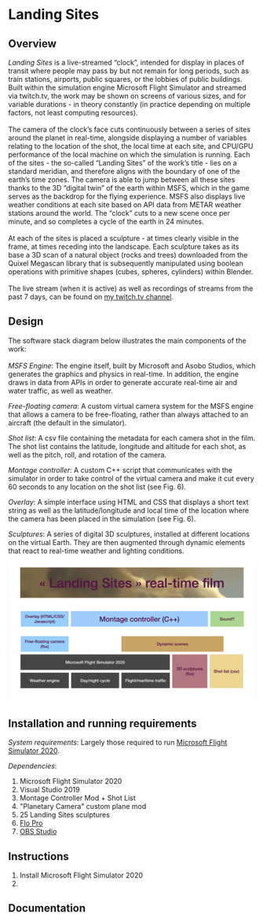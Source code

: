 # Landing Sites
 
## Overview

*Landing Sites* is a live-streamed “clock”, intended for display in places of transit where people may pass by but not remain for long periods, such as train stations, airports, public squares, or the lobbies of public buildings. Built within the simulation engine Microsoft Flight Simulator and streamed via twitch.tv, the work may be shown on screens of various sizes, and for variable durations - in theory constantly (in practice depending on multiple factors, not least computing resources).   
</br>
The camera of the clock’s face cuts continuously between a series of sites around the planet in real-time, alongside displaying a number of variables relating to the location of the shot, the local time at each site, and CPU/GPU performance of the local machine on which the simulation is running. Each of the sites - the so-called “Landing Sites” of the work’s title - lies on a standard meridian, and therefore aligns with the boundary of one of the earth’s time zones. The camera is able to jump between all these sites thanks to the 3D “digital twin” of the earth within MSFS, which in the game serves as the backdrop for the flying experience. MSFS also displays live weather conditions at each site based on API data from METAR weather stations around the world. The “clock” cuts to a new scene once per minute, and so completes a cycle of the earth in 24 minutes.  
</br>
At each of the sites is placed a sculpture - at times clearly visible in the frame, at times receding into the landscape. Each sculpture takes as its base a 3D scan of a natural object (rocks and trees) downloaded from the Quixel Megascan library that is subsequently manipulated using boolean operations with primitive shapes (cubes, spheres, cylinders) within Blender.  
</br>
The live stream (when it is active) as well as recordings of streams from the past 7 days, can be found on [my twitch.tv channel](https://www.twitch.tv/alex_walmsley).

## Design

The software stack diagram below illustrates the main components of the work:  
</br>
*MSFS Engine*: The engine itself, built by Microsoft and Asobo Studios, which generates the graphics and physics in real-time. In addition, the engine draws in data from APIs in order to generate accurate real-time air and water traffic, as well as weather.

*Free-floating camera*: A custom virtual camera system for the MSFS engine that allows a camera to be free-floating, rather than always attached to an aircraft (the default in the simulator).

*Shot list*: A csv file containing the metadata for each camera shot in the film. The shot list contains the latitude, longitude and altitude for each shot, as well as the pitch, roll, and rotation of the camera.

*Montage controller*: A custom C++ script that communicates with the simulator in order to take control of the virtual camera and make it cut every 60 seconds to any location on the shot list (see Fig. 6).

*Overlay*: A simple interface using HTML and CSS that displays a short text string as well as the latitude/longitude and local time of the location where the camera has been placed in the simulation (see Fig. 6).

*Sculptures*: A series of digital 3D sculptures, installed at different locations on the virtual Earth. They are then augmented through dynamic elements that react to real-time weather and lighting conditions.

![Landing Sites Stack Diagram](https://github.com/pardeewalmsley/Landing-Sites/blob/main/Fig5_Software_Stack_Diagram.png)

## Installation and running requirements

*System requirements*: Largely those required to run [Microsoft Flight Simulator 2020](https://store.steampowered.com/app/1250410/Microsoft_Flight_Simulator_40th_Anniversary_Edition/).  

*Dependencies*:  
 1. Microsoft Flight Simulator 2020
 2. Visual Studio 2019
 3. Montage Controller Mod + Shot List
 4. "Planetary Camera" custom plane mod
 5. 25 Landing Sites sculptures
 6. [Flo Pro](https://parallel42.com/products/flow-pro?srsltid=AfmBOop1qH8QfSUyRVL0LMlCY8DrzdT2A-HieRiTgn3Qff3bmUMrgrth)
 7. [OBS Studio](https://obsproject.com/)  

## Instructions

 1. Install Microsoft Flight Simulator 2020
 2. 

## Documentation

